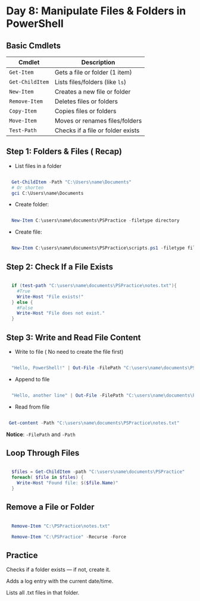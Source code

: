 # Day 8: Manipulate Files & Folders in PowerShell

## Basic Cmdlets

| Cmdlet          | Description                            |
|------------------|----------------------------------------|
| `Get-Item`       | Gets a file or folder (1 item)         |
| `Get-ChildItem`  | Lists files/folders (like `ls`)        |
| `New-Item`       | Creates a new file or folder           |
| `Remove-Item`    | Deletes files or folders               |
| `Copy-Item`      | Copies files or folders                |
| `Move-Item`      | Moves or renames files/folders         |
| `Test-Path`      | Checks if a file or folder exists      |

## Step 1: Folders & Files ( Recap)

-  List files in a folder
```Powershell

  Get-ChildItem -Path "C:\Users\name\Documents"
  # Or shorten
  gci C:\Users\name\Documents

```

- Create folder:

```Powershell

  New-Item C:\users\name\documents\PSPractice -filetype directory

```

- Create file:
```Powershell

  New-Item C:\users\name\documents\PSPractice\scripts.ps1 -filetype file

```

## Step 2: Check If a File Exists
```Powershell

  if (test-path "C:\users\name\documents\PSPractice\notes.txt"){
    #True
    Write-Host "File exists!"  
  } else {
    #False
    Write-Host "File does not exist."
  }

```

## Step 3: Write and Read File Content

- Write to file ( No need to create the file first)
```Powershell

  "Hello, PowerShell!" | Out-File -FilePath "C:\users\name\documents\PSPractice\notes.txt"

```

- Append to file
```Powershell

  "Hello, another line" | Out-File -FilePath "C:\users\name\documents\PSPractice\notes.txt" -append

```
- Read from file
```Powershell

 Get-content -Path "C:\users\name\documents\PSPractice\notes.txt"

```
**Notice**: `-FilePath` and `-Path`

## Loop Through Files 

```Powershell

  $files = Get-ChildItem -path "C:\users\name\documents\PSPractice"
  foreach( $file in $files) {
    Write-Host "Found file: $($file.Name)"
  }

```

## Remove a File or Folder

```Powershell

  Remove-Item "C:\PSPractice\notes.txt"

  Remove-Item "C:\PSPractice" -Recurse -Force

```

## Practice

Checks if a folder exists — if not, create it.

Adds a log entry with the current date/time.

Lists all .txt files in that folder.


